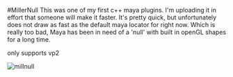#MillerNull
This was one of my first c++ maya plugins.  I'm uploading it in effort that someone will make it faster.  It's pretty quick, but unfortunately does not draw as fast as the default maya locator for right now.  Which is really too bad, Maya has been in need of a 'null' with built in openGL shapes for a long time.

only supports vp2

![millnull](https://cloud.githubusercontent.com/assets/12991367/17464532/0539a08c-5c96-11e6-9dd7-1e1a50b93961.png)

